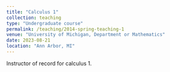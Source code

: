 ```yaml
---
title: "Calculus 1"
collection: teaching
type: "Undergraduate course"
permalink: /teaching/2014-spring-teaching-1
venue: "University of Michigan, Department or Mathematics"
date: 2023-08-21
location: "Ann Arbor, MI"
---
```


Instructor of record for calculus 1.
